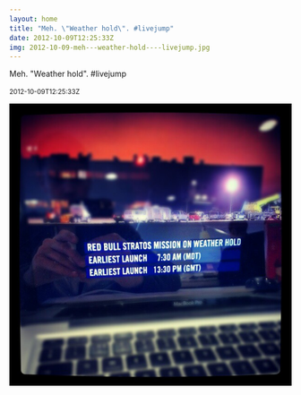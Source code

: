 ```yaml
---
layout: home
title: "Meh. \"Weather hold\". #livejump"
date: 2012-10-09T12:25:33Z
img: 2012-10-09-meh---weather-hold----livejump.jpg
---
```


Meh. "Weather hold". #livejump

<small>2012-10-09T12:25:33Z</small>

![Meh. "Weather hold". #livejump](2012-10-09-meh---weather-hold----livejump.jpg)
